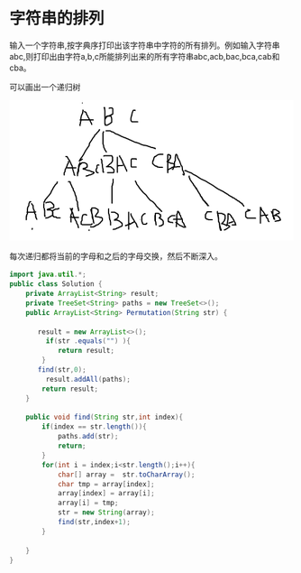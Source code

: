 # 字符串的排列

输入一个字符串,按字典序打印出该字符串中字符的所有排列。例如输入字符串abc,则打印出由字符a,b,c所能排列出来的所有字符串abc,acb,bac,bca,cab和cba。

可以画出一个递归树

![1569674676555](../doc/images/1569674676555.png)

每次递归都将当前的字母和之后的字母交换，然后不断深入。

```java
import java.util.*;
public class Solution {
    private ArrayList<String> result;
    private TreeSet<String> paths = new TreeSet<>();
    public ArrayList<String> Permutation(String str) {
       
       result = new ArrayList<>();
         if(str .equals("") ){
            return result;
        }
       find(str,0);
         result.addAll(paths);
        return result;
    }
    
    public void find(String str,int index){
        if(index == str.length()){
            paths.add(str);
            return;
        }
        for(int i = index;i<str.length();i++){
            char[] array =  str.toCharArray();
            char tmp = array[index];
            array[index] = array[i];
            array[i] = tmp;
            str = new String(array);
            find(str,index+1);
        }

    }
}
```

